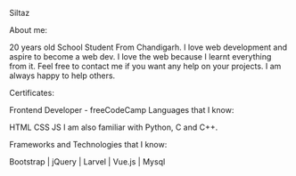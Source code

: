 Siltaz

About me:

20 years old School Student From Chandigarh. I love web development and aspire to become a web dev. I love the web because I learnt everything from it. Feel free to contact me if you want any help on your projects. I am always happy to help others.

Certificates:

Frontend Developer - freeCodeCamp Languages that I know:

HTML CSS JS I am also familiar with Python, C and C++.

Frameworks and Technologies that I know:

Bootstrap | jQuery | Larvel | Vue.js | Mysql
